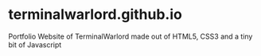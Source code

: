 # terminalwarlord.github.io
Portfolio Website of TerminalWarlord made out of HTML5, CSS3 and a tiny bit of Javascript
